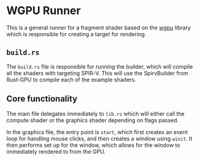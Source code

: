 # WGPU Runner

This is a general runner for a fragment shader based on the [wgpu](https://wgpu.rs/) library
which is responsible for creating a target for rendering.

## `build.rs`

The `build.rs` file is responsible for running the builder, which will compile all the shaders
with targeting SPIR-V. This will use the SpirvBuilder from Rust-GPU to compile each of the
example shaders.

## Core functionality

The main file delegates immediately to `lib.rs` which will either call the compute shader or the
graphics shader depending on flags passed.

In the graphics file, the entry point is `start`, which first creates an event loop for handling
mouse clicks, and then creates a window using `winit`. It then performs set up for the window,
which allows for the window to immediately rendered to from the GPU.


